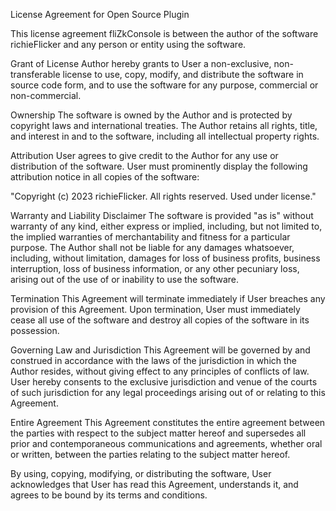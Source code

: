 License Agreement for Open Source Plugin

This license agreement fliZkConsole is between the author of the software richieFlicker and any person or entity using the software.

Grant of License
Author hereby grants to User a non-exclusive, non-transferable license to use, copy, modify, and distribute the software in source code form, and to use the software for any purpose, commercial or non-commercial.

Ownership
The software is owned by the Author and is protected by copyright laws and international treaties. The Author retains all rights, title, and interest in and to the software, including all intellectual property rights.

Attribution
User agrees to give credit to the Author for any use or distribution of the software. User must prominently display the following attribution notice in all copies of the software:

"Copyright (c) 2023 richieFlicker. All rights reserved. Used under license."

Warranty and Liability Disclaimer
The software is provided "as is" without warranty of any kind, either express or implied, including, but not limited to, the implied warranties of merchantability and fitness for a particular purpose. The Author shall not be liable for any damages whatsoever, including, without limitation, damages for loss of business profits, business interruption, loss of business information, or any other pecuniary loss, arising out of the use of or inability to use the software.

Termination
This Agreement will terminate immediately if User breaches any provision of this Agreement. Upon termination, User must immediately cease all use of the software and destroy all copies of the software in its possession.

Governing Law and Jurisdiction
This Agreement will be governed by and construed in accordance with the laws of the jurisdiction in which the Author resides, without giving effect to any principles of conflicts of law. User hereby consents to the exclusive jurisdiction and venue of the courts of such jurisdiction for any legal proceedings arising out of or relating to this Agreement.

Entire Agreement
This Agreement constitutes the entire agreement between the parties with respect to the subject matter hereof and supersedes all prior and contemporaneous communications and agreements, whether oral or written, between the parties relating to the subject matter hereof.

By using, copying, modifying, or distributing the software, User acknowledges that User has read this Agreement, understands it, and agrees to be bound by its terms and conditions.